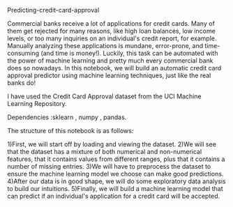 Predicting-credit-card-approval

Commercial banks receive a lot of applications for credit cards. Many of them get rejected for many reasons, like high loan balances, low income levels, or too many inquiries on an individual's credit report, for example. Manually analyzing these applications is mundane, error-prone, and time-consuming (and time is money!). Luckily, this task can be automated with the power of machine learning and pretty much every commercial bank does so nowadays. In this notebook, we will build an automatic credit card approval predictor using machine learning techniques, just like the real banks do!

I have used the Credit Card Approval dataset from the UCI Machine Learning Repository.

Dependencies :sklearn , numpy , pandas.

The structure of this notebook is as follows:

1)First, we will start off by loading and viewing the dataset.
2)We will see that the dataset has a mixture of both numerical and non-numerical features, that it contains values from different ranges, plus that it contains a number of missing entries.
3)We will have to preprocess the dataset to ensure the machine learning model we choose can make good predictions.
4)After our data is in good shape, we will do some exploratory data analysis to build our intuitions.
5)Finally, we will build a machine learning model that can predict if an individual's application for a credit card will be accepted.
